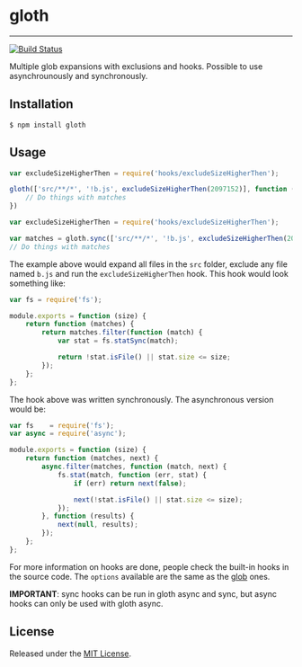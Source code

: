 # gloth #
---

[![Build Status](https://secure.travis-ci.org/IndigoUnited/node-gloth.png)](http://travis-ci.org/IndigoUnited/node-gloth.png)

Multiple glob expansions with exclusions and hooks. Possible to use asynchrounously and synchronously.

## Installation ##

`$ npm install gloth`


## Usage ##

```js
var excludeSizeHigherThen = require('hooks/excludeSizeHigherThen');

gloth(['src/**/*', '!b.js', excludeSizeHigherThen(2097152)], function (err, matches) {
    // Do things with matches
})
```

```js
var excludeSizeHigherThen = require('hooks/excludeSizeHigherThen');

var matches = gloth.sync(['src/**/*', '!b.js', excludeSizeHigherThen(2097152)]);
// Do things with matches
```

The example above would expand all files in the `src` folder, exclude any file named `b.js` and run the `excludeSizeHigherThen` hook. This hook would look something like:

```js
var fs = require('fs');

module.exports = function (size) {
    return function (matches) {
        return matches.filter(function (match) {
            var stat = fs.statSync(match);

            return !stat.isFile() || stat.size <= size;
        });
    };
};
```

The hook above was written synchronously. The asynchronous version would be:

```js
var fs    = require('fs');
var async = require('async');

module.exports = function (size) {
    return function (matches, next) {
        async.filter(matches, function (match, next) {
            fs.stat(match, function (err, stat) {
                if (err) return next(false);

                next(!stat.isFile() || stat.size <= size);
            });
        }, function (results) {
            next(null, results);
        });
    };
};
```

For more information on hooks are done, people check the built-in hooks in the source code.
The `options` available are the same as the [glob](https://github.com/isaacs/node-glob) ones.

__IMPORTANT__: sync hooks can be run in gloth async and sync, but async hooks can only be used with gloth async.


## License ##

Released under the [MIT License](http://www.opensource.org/licenses/mit-license.php).
